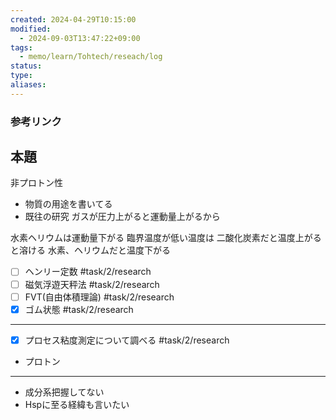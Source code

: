 ```yaml
---
created: 2024-04-29T10:15:00
modified:
  - 2024-09-03T13:47:22+09:00
tags:
  - memo/learn/Tohtech/reseach/log
status: 
type: 
aliases: 
---
```

### 参考リンク
## 本題
非プロトン性
- 物質の用途を書いてる
- 既往の研究
ガスが圧力上がると運動量上がるから

水素ヘリウムは運動量下がる
臨界温度が低い温度は
二酸化炭素だと温度上がると溶ける
水素、ヘリウムだと温度下がる

- [ ] ヘンリー定数 #task/2/research 
- [ ] 磁気浮遊天秤法 #task/2/research 
- [ ] FVT(自由体積理論) #task/2/research 
- [x] ゴム状態 #task/2/research
---
- [x] プロセス粘度測定について調べる #task/2/research
- プロトン
- ---
- 成分系把握してない
- Hspに至る経緯も言いたい